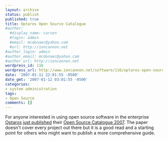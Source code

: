 ```yaml
---
layout: archive
status: publish
published: true
title: Optaros Open Source Catalogue
#author:
  #display_name: carson
  #login: admin
  #email: mcdonaec@yahoo.com
  #url: http://ioncannon.net
#author_login: admin
#author_email: mcdonaec@yahoo.com
#author_url: http://ioncannon.net
wordpress_id: 116
wordpress_url: http://www.ioncannon.net/software/116/optaros-open-source-catalogue/
date: '2007-01-11 22:01:55 -0500'
date_gmt: '2007-01-12 03:01:55 -0500'
categories:
- system administration
tags:
- Open Source
comments: []
---
```

For anyone interested in using open source software in the enterprise <a href="http://www.optaros.com/">Optaros</a> <a href="http://stephesblog.blogs.com/my_weblog/2007/01/optaros_publish.html">just published</a> their <a href="http://www.optaros.com/en/publications/white_papers_reports/open_source_catalogue_2007">Open Source Catalogue 2007</a>. The paper doesn't cover every project out there but it is a good read and a starting point for others who might want to publish a more comprehensive guide.



